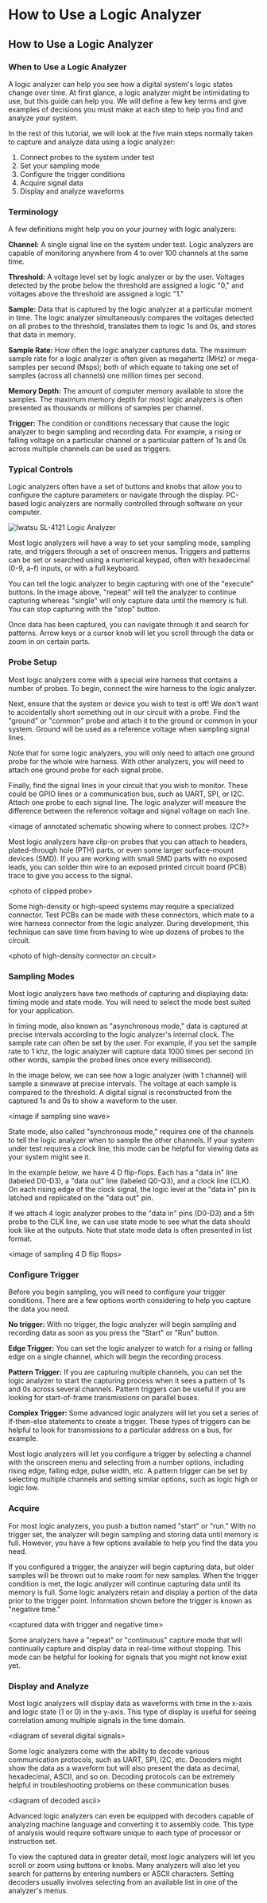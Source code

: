 # How to Use a Logic Analyzer

## How to Use a Logic Analyzer

### When to Use a Logic Analyzer

A logic analyzer can help you see how a digital system's logic states change over time. At first glance, a logic analyzer might be intimidating to use, but this guide can help you. We will define a few key terms and give examples of decisions you must make at each step to help you find and analyze your system.

In the rest of this tutorial, we will look at the five main steps normally taken to capture and analyze data using a logic analyzer:

1. Connect probes to the system under test
2. Set your sampling mode
3. Configure the trigger conditions
4. Acquire signal data
5. Display and analyze waveforms

### Terminology

A few definitions might help you on your journey with logic analyzers:

**Channel:** A single signal line on the system under test. Logic analyzers are capable of monitoring anywhere from 4 to over 100 channels at the same time.

**Threshold:** A voltage level set by logic analyzer or by the user. Voltages detected by the probe below the threshold are assigned a logic "0," and voltages above the threshold are assigned a logic "1."

**Sample:** Data that is captured by the logic analyzer at a particular moment in time. The logic analyzer simultaneously compares the voltages detected on all probes to the threshold, translates them to logic 1s and 0s, and stores that data in memory.

**Sample Rate:** How often the logic analyzer captures data. The maximum sample rate for a logic analyzer is often given as megahertz \(MHz\) or mega-samples per second \(Msps\); both of which equate to taking one set of samples \(across all channels\) one million times per second.

**Memory Depth:** The amount of computer memory available to store the samples. The maximum memory depth for most logic analyzers is often presented as thousands or millions of samples per channel.

**Trigger:** The condition or conditions necessary that cause the logic analyzer to begin sampling and recording data. For example, a rising or falling voltage on a particular channel or a particular pattern of 1s and 0s across multiple channels can be used as triggers.

### Typical Controls

Logic analyzers often have a set of buttons and knobs that allow you to configure the capture parameters or navigate through the display. PC-based logic analyzers are normally controlled through software on your computer.

![Iwatsu SL-4121 Logic Analyzer](../.gitbook/assets/iwatsu-sl-4121-la_640px.jpg)

Most logic analyzers will have a way to set your sampling mode, sampling rate, and triggers through a set of onscreen menus. Triggers and patterns can be set or searched using a numerical keypad, often with hexadecimal \(0-9, a-f\) inputs, or with a full keyboard.

You can tell the logic analyzer to begin capturing with one of the "execute" buttons. In the image above, "repeat" will tell the analyzer to continue capturing whereas "single" will only capture data until the memory is full. You can stop capturing with the "stop" button.

Once data has been captured, you can navigate through it and search for patterns. Arrow keys or a cursor knob will let you scroll through the data or zoom in on certain parts.

### Probe Setup

Most logic analyzers come with a special wire harness that contains a number of probes. To begin, connect the wire harness to the logic analyzer.

Next, ensure that the system or device you wish to test is off! We don't want to accidentally short something out in our circuit with a probe. Find the "ground" or "common" probe and attach it to the ground or common in your system. Ground will be used as a reference voltage when sampling signal lines. 

Note that for some logic analyzers, you will only need to attach one ground probe for the whole wire harness. With other analyzers, you will need to attach one ground probe for each signal probe.

Finally, find the signal lines in your circuit that you wish to monitor. These could be GPIO lines or a communication bus, such as UART, SPI, or I2C. Attach one probe to each signal line. The logic analyzer will measure the difference between the reference voltage and signal voltage on each line.

&lt;image of annotated schematic showing where to connect probes. I2C?&gt;

Most logic analyzers have clip-on probes that you can attach to headers, plated-through hole \(PTH\) parts, or even some larger surface-mount devices \(SMD\). If you are working with small SMD parts with no exposed leads, you can solder thin wire to an exposed printed circuit board \(PCB\) trace to give you access to the signal.

&lt;photo of clipped probe&gt;

Some high-density or high-speed systems may require a specialized connector. Test PCBs can be made with these connectors, which mate to a wire harness connector from the logic analyzer. During development, this technique can save time from having to wire up dozens of probes to the circuit. 

&lt;photo of high-density connector on circuit&gt;

### Sampling Modes

Most logic analyzers have two methods of capturing and displaying data: timing mode and state mode. You will need to select the mode best suited for your application.

In timing mode, also known as "asynchronous mode," data is captured at precise intervals according to the logic analyzer's internal clock. The sample rate can often be set by the user. For example, if you set the sample rate to 1 khz, the logic analyzer will capture data 1000 times per second \(in other words, sample the probed lines once every millisecond\).

In the image below, we can see how a logic analyzer \(with 1 channel\) will sample a sinewave at precise intervals. The voltage at each sample is compared to the threshold. A digital signal is reconstructed from the captured 1s and 0s to show a waveform to the user.

&lt;image if sampling sine wave&gt;

State mode, also called "synchronous mode," requires one of the channels to tell the logic analyzer when to sample the other channels. If your system under test requires a clock line, this mode can be helpful for viewing data as your system might see it.

In the example below, we have 4 D flip-flops. Each has a "data in" line \(labeled D0-D3\), a "data out" line \(labeled Q0-Q3\), and a clock line \(CLK\). On each rising edge of the clock signal, the logic level at the "data in" pin is latched and replicated on the "data out" pin.

If we attach 4 logic analyzer probes to the "data in" pins \(D0-D3\) and a 5th probe to the CLK line, we can use state mode to see what the data should look like at the outputs. Note that state mode data is often presented in list format.

&lt;image of sampling 4 D flip flops&gt;

### Configure Trigger

Before you begin sampling, you will need to configure your trigger conditions. There are a few options worth considering to help you capture the data you need. 

**No trigger:** With no trigger, the logic analyzer will begin sampling and recording data as soon as you press the "Start" or "Run" button.

**Edge Trigger:** You can set the logic analyzer to watch for a rising or falling edge on a single channel, which will begin the recording process.

**Pattern Trigger:** If you are capturing multiple channels, you can set the logic analyzer to start the capturing process when it sees a pattern of 1s and 0s across several channels. Pattern triggers can be useful if you are looking for start-of-frame transmissions on parallel buses.

**Complex Trigger:** Some advanced logic analyzers will let you set a series of if-then-else statements to create a trigger. These types of triggers can be helpful to look for transmissions to a particular address on a bus, for example.

Most logic analyzers will let you configure a trigger by selecting a channel with the onscreen menu and selecting from a number options, including rising edge, falling edge, pulse width, etc. A pattern trigger can be set by selecting multiple channels and setting similar options, such as logic high or logic low.

### Acquire

For most logic analyzers, you push a button named "start" or "run." With no trigger set, the analyzer will begin sampling and storing data until memory is full. However, you have a few options available to help you find the data you need.

If you configured a trigger, the analyzer will begin capturing data, but older samples will be thrown out to make room for new samples. When the trigger condition is met, the logic analyzer will continue capturing data until its memory is full. Some logic analyzers retain and display a portion of the data prior to the trigger point. Information shown before the trigger is known as "negative time."

&lt;captured data with trigger and negative time&gt;

Some analyzers have a "repeat" or "continuous" capture mode that will continually capture and display data in real-time without stopping. This mode can be helpful for looking for signals that you might not know exist yet.

### Display and Analyze

Most logic analyzers will display data as waveforms with time in the x-axis and logic state \(1 or 0\) in the y-axis. This type of display is useful for seeing correlation among multiple signals in the time domain.

&lt;diagram of several digital signals&gt;

Some logic analyzers come with the ability to decode various communication protocols, such as UART, SPI, I2C, etc. Decoders might show the data as a waveform but will also present the data as decimal, hexadecimal, ASCII, and so on. Decoding protocols can be extremely helpful in troubleshooting problems on these communication buses.

&lt;diagram of decoded ascii&gt;

Advanced logic analyzers can even be equipped with decoders capable of analyzing machine language and converting it to assembly code. This type of analysis would require software unique to each type of processor or instruction set.

To view the captured data in greater detail, most logic analyzers will let you scroll or zoom using buttons or knobs. Many analyzers will also let you search for patterns by entering numbers or ASCII characters. Setting decoders usually involves selecting from an available list in one of the analyzer's menus.

